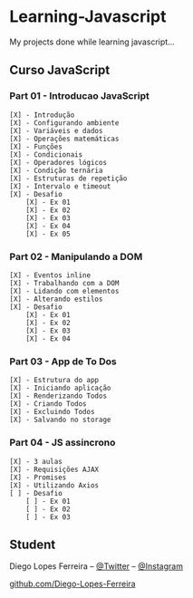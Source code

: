 # Learning-Javascript
My projects done while learning javascript...

## Curso JavaScript
### Part 01 - Introducao JavaScript
    [X] - Introdução
    [X] - Configurando ambiente
    [X] - Variáveis e dados
    [X] - Operações matemáticas
    [X] - Funções
    [X] - Condicionais
    [X] - Operadores lógicos
    [X] - Condição ternária
    [X] - Estruturas de repetição
    [X] - Intervalo e timeout
    [X] - Desafio
        [X] - Ex 01
        [X] - Ex 02
        [X] - Ex 03
        [X] - Ex 04
        [X] - Ex 05

### Part 02 - Manipulando a DOM
    [X] - Eventos inline
    [X] - Trabalhando com a DOM
    [X] - Lidando com elementos
    [X] - Alterando estilos
    [X] - Desafio   
        [X] - Ex 01
        [X] - Ex 02
        [X] - Ex 03
        [X] - Ex 04

### Part 03 - App de To Dos
    [X] - Estrutura do app
    [X] - Iniciando aplicação
    [X] - Renderizando Todos
    [X] - Criando Todos
    [X] - Excluindo Todos
    [X] - Salvando no storage

### Part 04 - JS assincrono
    [X] - 3 aulas
    [X] - Requisições AJAX
    [X] - Promises
    [X] - Utilizando Axios
    [ ] - Desafio
        [ ] - Ex 01
        [ ] - Ex 02
        [ ] - Ex 03



## Student

Diego Lopes Ferreira – [@Twitter](https://twitter.com/Diego45731776) – [@Instagram](https://www.instagram.com/diego.lopes.f/)

[github.com/Diego-Lopes-Ferreira](https://github.com/Diego-Lopes-Ferreira/)
